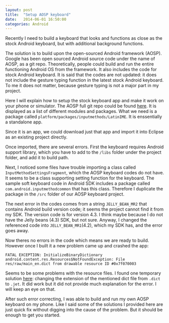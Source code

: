 ```yaml
---
layout: post
title:  "Setup AOSP keyboard"
date:   2014-06-01 16:50:00
categories: Android
---
```


Recently I need to build a keyboard that looks and functions as close as the stock Android keyboard, but with additional background functions.

The solution is to build upon the open-sourced Android framework (AOSP). Google has been open sourced Android source code under the name of AOSP, as a git repo. Theoretically, people could build and run the entire functioning Android OS from the framework. It also includes the code for stock Android keyboard. It is said that the codes are not updated: it does not include the gesture typing function in the latest stock Android keyboard. To me it does not matter, because gesture typing is
not a major part in my project.

Here I will explain how to setup the stock keyboard app and make it work on your phone or simulator. The AOSP full git repo could be found [here](https://android.googlesource.com). It is displayed as a list of different modules and packages. What we need is a package called `platform/packages/inputmethods/LatinIME`. It is enssentially a standalone app.

Since it is an app, we could download just that app and import it into Eclipse as an existing project directly.

Once imported, there are several errors. First the keyboard requires Android support library, which you have to add to the `/libs` folder under the project folder, and add it to build path.

Next, I noticed some files have trouble importing a class called `InputMethodSettingsFragment`, which the AOSP keyboard codes do not have. It seems to be a class supporting setting function for the keyboard. The sample soft keyboard code in Android SDK includes a package called `com.android.inputmethodcommon` that has this class. Therefore I duplicate the package in the `/src` folder of our AOSP keyboard project.

The next error in the codes comes from a string `JELLY_BEAN_MR2` that contains Android build version code; it seems the project cannot find it from my SDK. The version code is for version 4.3. I think maybe because I do not have the Jelly beans (4.3) SDK, but not sure. Anyway, I changed the referenced code into `JELLY_BEAN_MR1`(4.2), which my SDK has, and the error goes away.

Now theres no errors in the code which means we are ready to build. However once I built it a new problem came up and crashed the app:

    FATAL EXCEPTION: InitializeBinaryDictionary
    android.content.res.Resources$NotFoundException: File res/raw/main_en.dict from drawable resource ID #0x7f070003

Seems to be some problems with the resource files. I found one temporary solution [here](http://stackoverflow.com/questions/19373833/android-latinime-build): changing the extension of the mentioned dict file from `.dict` to `.jet`. It did work but it did not provide much explanation for the error. I will keep an eye on that.

After such error correcting, I was able to build and run my own AOSP keyboard on my phone. Like I said some of the solutions I provided here are just quick fix without digging into the cause of the problem. But it should be enough to get you started.

